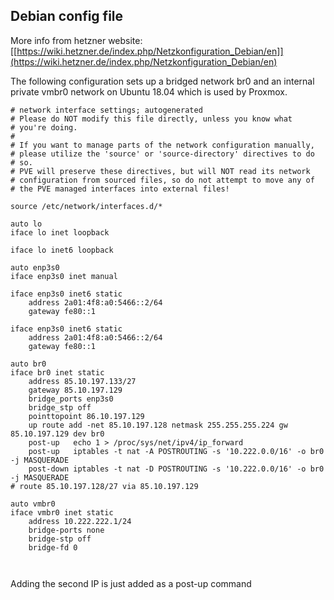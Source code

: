 ## Debian config file

More info from hetzner website: [[https://wiki.hetzner.de/index.php/Netzkonfiguration_Debian/en]](https://wiki.hetzner.de/index.php/Netzkonfiguration_Debian/en)

The following configuration sets up a bridged network br0 and an internal private vmbr0 network on Ubuntu 18.04 
which is used by Proxmox.


```
# network interface settings; autogenerated
# Please do NOT modify this file directly, unless you know what
# you're doing.
#
# If you want to manage parts of the network configuration manually,
# please utilize the 'source' or 'source-directory' directives to do
# so.
# PVE will preserve these directives, but will NOT read its network
# configuration from sourced files, so do not attempt to move any of
# the PVE managed interfaces into external files!

source /etc/network/interfaces.d/*

auto lo
iface lo inet loopback

iface lo inet6 loopback

auto enp3s0
iface enp3s0 inet manual

iface enp3s0 inet6 static
	address 2a01:4f8:a0:5466::2/64
	gateway fe80::1

iface enp3s0 inet6 static
	address 2a01:4f8:a0:5466::2/64
	gateway fe80::1

auto br0
iface br0 inet static
	address 85.10.197.133/27
	gateway 85.10.197.129
	bridge_ports enp3s0
	bridge_stp off
	pointtopoint 86.10.197.129
	up route add -net 85.10.197.128 netmask 255.255.255.224 gw 85.10.197.129 dev br0
	post-up   echo 1 > /proc/sys/net/ipv4/ip_forward
	post-up   iptables -t nat -A POSTROUTING -s '10.222.0.0/16' -o br0 -j MASQUERADE
	post-down iptables -t nat -D POSTROUTING -s '10.222.0.0/16' -o br0 -j MASQUERADE
# route 85.10.197.128/27 via 85.10.197.129

auto vmbr0
iface vmbr0 inet static
	address 10.222.222.1/24
	bridge-ports none
	bridge-stp off
	bridge-fd 0



```

Adding the second IP is just added as a post-up command



